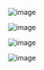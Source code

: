 ![image](https://github.com/user-attachments/assets/e37ab0d5-c602-416d-a5cb-459608ffa936)

![image](https://github.com/user-attachments/assets/b2e31786-f5a2-496c-b24b-80d4f38c8320)

![image](https://github.com/user-attachments/assets/faf60259-bcfe-4f5e-b770-257b78ddcc2f)

![image](https://github.com/user-attachments/assets/e971d264-08de-4526-8d09-24e10e885dd8)
